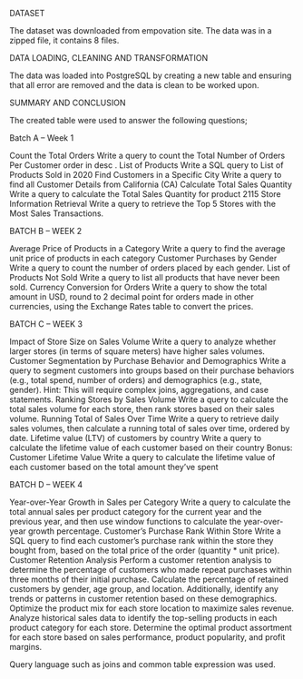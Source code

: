 DATASET 

The dataset was downloaded from empovation site. The data was in a zipped file, it contains 8 files.

DATA LOADING, CLEANING AND TRANSFORMATION

The data was loaded into PostgreSQL by creating a new table and ensuring that all error are removed and the data is clean to be worked upon.

SUMMARY AND CONCLUSION

The created table were used to answer the following questions;

Batch A – Week 1

Count the Total Orders
Write a query to count the Total Number of Orders Per Customer order in desc .
List of Products
Write a SQL query to List of Products Sold in 2020
Find Customers in a Specific City
Write a query to find all Customer Details from California (CA)
Calculate Total Sales Quantity
Write a query to calculate the Total Sales Quantity for product 2115
Store Information Retrieval
Write a query to retrieve the Top 5 Stores with the Most Sales Transactions.

BATCH B – WEEK 2

Average Price of Products in a Category
Write a query to find the average unit price of products in each category
Customer Purchases by Gender
Write a query to count the number of orders placed by each gender.
List of Products Not Sold
Write a query to list all products that have never been sold.
Currency Conversion for Orders
Write a query to show the total amount in USD, round to 2 decimal point for orders made in other currencies, using the Exchange Rates table to convert the prices.

BATCH C – WEEK 3

Impact of Store Size on Sales Volume
   Write a query to analyze whether larger stores (in terms of square meters) have higher sales volumes.
Customer Segmentation by Purchase Behavior and Demographics
   Write a query to segment customers into groups based on their purchase behaviors (e.g., total spend, number of orders) and demographics (e.g., state, gender).
Hint: This will require complex joins, aggregations, and case statements.
Ranking Stores by Sales Volume
Write a query to calculate the total sales volume for each store, then rank stores based on their sales volume.
Running Total of Sales Over Time
Write a query to retrieve daily sales volumes, then calculate a running total of sales over time, ordered by date.
Lifetime value (LTV) of customers by country
Write a query to calculate the lifetime value of each customer based on their country
Bonus:
Customer Lifetime Value
Write a query to calculate the lifetime value of each customer based on the total amount they’ve spent

BATCH D – WEEK 4

Year-over-Year Growth in Sales per Category
Write a query to calculate the total annual sales per product category for the current year and the previous year, and then use window functions to calculate the year-over-year growth percentage.
Customer’s Purchase Rank Within Store
Write a SQL query to find each customer’s purchase rank within the store they bought from, based on the total price of the order (quantity * unit price).
Customer Retention Analysis
Perform a customer retention analysis to determine the percentage of customers who made repeat purchases within three months of their initial purchase. Calculate the percentage of retained customers by gender, age group, and location.
Additionally, identify any trends or patterns in customer retention based on these demographics.
Optimize the product mix for each store location to maximize sales revenue.
Analyze historical sales data to identify the top-selling products in each product category for each store.  Determine the optimal product assortment for each store based on sales performance, product popularity, and profit margins.

Query language such as joins and common table expression was used.

